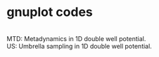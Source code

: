 # gnuplot codes
<br>
MTD: Metadynamics in 1D double well potential.
<br>
US: Umbrella sampling in 1D double well potential.

